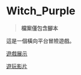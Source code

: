# Witch_Purple

>**檔案僅包含腳本**

這是一個橫向平台冒險遊戲。

[遊戲展示](https://649c5341b4576221bfac82aa--helpful-custard-30b27a.netlify.app/)

[遊玩影片](https://kokurui0113.wixsite.com/miip-commission/%E9%81%8A%E6%88%B2%E5%A4%9A%E5%AA%92%E9%AB%94)

